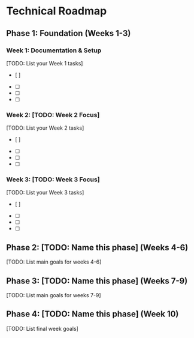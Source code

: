 
# Technical Roadmap

## Phase 1: Foundation (Weeks 1-3)
### Week 1: Documentation & Setup
[TODO: List your Week 1 tasks]
- [ ] 
- [ ] 
- [ ] 
- [ ] 

### Week 2: [TODO: Week 2 Focus]
[TODO: List your Week 2 tasks]
- [ ] 
- [ ] 
- [ ] 
- [ ] 

### Week 3: [TODO: Week 3 Focus]
[TODO: List your Week 3 tasks]
- [ ] 
- [ ] 
- [ ] 
- [ ] 

## Phase 2: [TODO: Name this phase] (Weeks 4-6)
[TODO: List main goals for weeks 4-6]

## Phase 3: [TODO: Name this phase] (Weeks 7-9)
[TODO: List main goals for weeks 7-9]

## Phase 4: [TODO: Name this phase] (Week 10)
[TODO: List final week goals]
